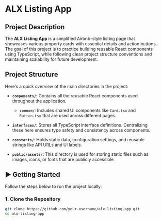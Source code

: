 # ALX Listing App

## Project Description

The **ALX Listing App** is a simplified Airbnb-style listing page that showcases various property cards with essential details and action buttons. The goal of this project is to practice building reusable React components using TypeScript, while following clean project structure conventions and maintaining scalability for future development.

## Project Structure

Here's a quick overview of the main directories in the project:

- **`components/`**: Contains all the reusable React components used throughout the application.
  - **`common/`**: Includes shared UI components like `Card.tsx` and `Button.tsx` that are used across different pages.
  
- **`interfaces/`**: Stores all TypeScript interface definitions. Centralizing these here ensures type safety and consistency across components.

- **`constants/`**: Holds static data, configuration settings, and reusable strings like API URLs and UI labels.

- **`public/assets/`**: This directory is used for storing static files such as images, icons, or fonts that are publicly accessible.

## ▶️ Getting Started

Follow the steps below to run the project locally:

### 1. Clone the Repository

```bash
git clone https://github.com/your-username/alx-listing-app.git
cd alx-listing-app
